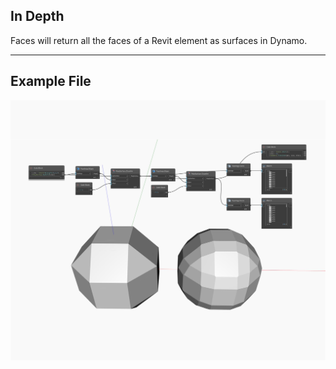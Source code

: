 ## In Depth
Faces will return all the faces of a Revit element as surfaces in Dynamo.
___
## Example File

![Faces](./Autodesk.DesignScript.Geometry.Topology.Faces_img.jpg)

